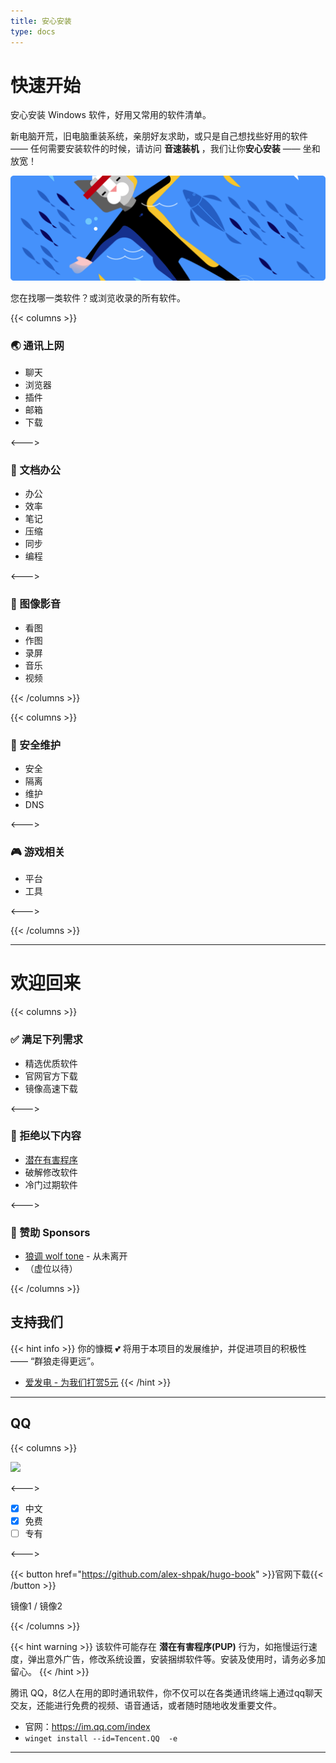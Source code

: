 ```yaml
---
title: 安心安装
type: docs
---
```


# 快速开始

安心安装 Windows 软件，好用又常用的软件清单。 

新电脑开荒，旧电脑重装系统，亲朋好友求助，或只是自己想找些好用的软件 —— 任何需要安装软件的时候，请访问 **音速装机** ，我们让你**安心安装** —— 坐和放宽！  

![zen](zen.png)

您在找哪一类软件？或浏览收录的所有软件。

{{< columns >}}
### 🌏 通讯上网

* 聊天
* 浏览器
* 插件
* 邮箱
* 下载

<--->

### 📝 文档办公

* 办公
* 效率
* 笔记
* 压缩
* 同步
* 编程

<--->

### 🎨 图像影音

* 看图
* 作图
* 录屏
* 音乐
* 视频

{{< /columns >}}

{{< columns >}}
### 🥽 安全维护 

* 安全
* 隔离
* 维护
* DNS

<--->

### 🎮 游戏相关

* 平台
* 工具

<--->

{{< /columns >}}



---

# 欢迎回来

{{< columns >}}
### ✅ 满足下列需求

- 精选优质软件
- 官网官方下载
- 镜像高速下载

<--->

### 🚫 拒绝以下内容

- [潜在有害程序](https://support.microsoft.com/zh-cn/windows/%E4%BF%9D%E6%8A%A4%E4%BD%A0%E7%9A%84%E7%94%B5%E8%84%91%E5%85%8D%E5%8F%97%E6%BD%9C%E5%9C%A8%E6%9C%89%E5%AE%B3%E5%BA%94%E7%94%A8%E7%A8%8B%E5%BA%8F%E7%9A%84%E4%BE%B5%E5%AE%B3-c7668a25-174e-3b78-0191-faf0607f7a6e)
- 破解修改软件
- 冷门过期软件

<--->

### 📢 赞助 Sponsors

- [狼调  wolf tone](https://wolft.one) - 从未离开
- （虚位以待）

{{< /columns >}}

## 支持我们

{{< hint info >}}
你的慷概 💕 将用于本项目的发展维护，并促进项目的积极性 —— “群狼走得更远”。

- [爱发电 - 为我们打赏5元](https://afdian.net/@volfclub)
{{< /hint >}}

---
## QQ

{{< columns >}} <!-- begin columns block -->

<img src="/logos/q3t.png" width="80" />

<---> <!-- magic separator, between columns -->

- [x] 中文
- [x] 免费
- [ ] 专有

<---> <!-- magic separator, between columns -->

{{< button href="https://github.com/alex-shpak/hugo-book" >}}官网下载{{< /button >}}

镜像1 / 镜像2

{{< /columns >}}


{{< hint warning >}} 
该软件可能存在 **潜在有害程序(PUP)** 行为，如拖慢运行速度，弹出意外广告，修改系统设置，安装捆绑软件等。安装及使用时，请务必多加留心。
{{< /hint >}}

腾讯 QQ，8亿人在用的即时通讯软件，你不仅可以在各类通讯终端上通过qq聊天交友，还能进行免费的视频、语音通话，或者随时随地收发重要文件。

- 官网：<https://im.qq.com/index>
- `winget install --id=Tencent.QQ  -e`

---


